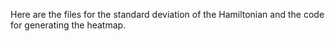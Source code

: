 Here are the files for the standard deviation of the Hamiltonian and the code for generating the heatmap.
